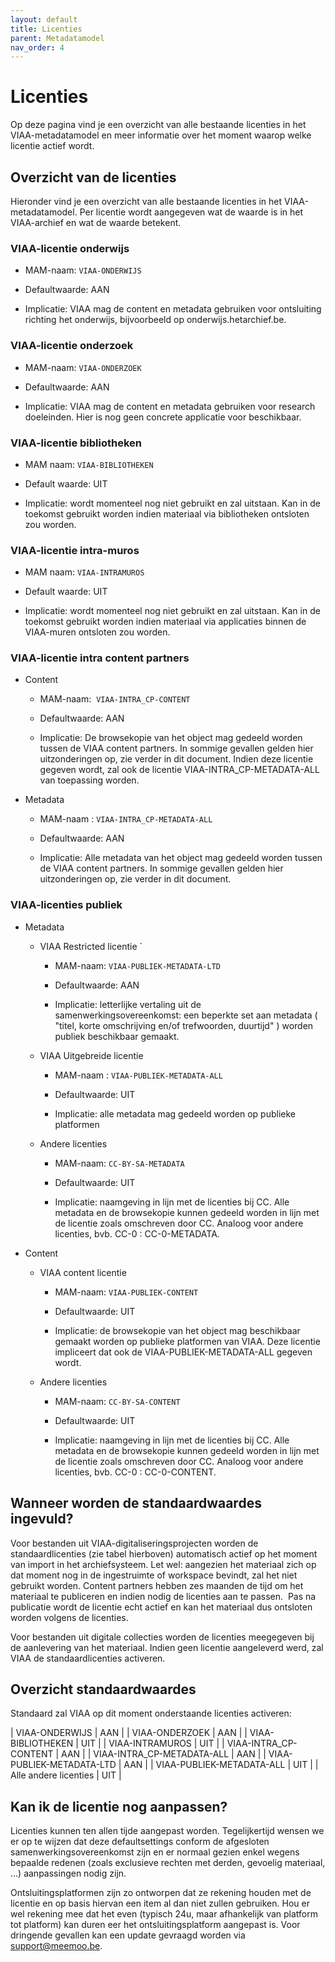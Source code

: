 ```yaml
---
layout: default
title: Licenties
parent: Metadatamodel
nav_order: 4
---
```


# Licenties

Op deze pagina vind je een overzicht van alle bestaande licenties in het VIAA-metadatamodel en meer informatie over het moment waarop welke licentie actief wordt.

## Overzicht van de licenties

Hieronder vind je een overzicht van alle bestaande licenties in het VIAA-metadatamodel. Per licentie wordt aangegeven wat de waarde is in het VIAA-archief en wat de waarde betekent.

### VIAA-licentie onderwijs

- MAM-naam: `VIAA-ONDERWIJS`

- Defaultwaarde: AAN

- Implicatie: VIAA mag de content en metadata gebruiken voor ontsluiting richting het onderwijs, bijvoorbeeld op onderwijs.hetarchief.be.

### VIAA-licentie onderzoek

- MAM-naam: `VIAA-ONDERZOEK`

- Defaultwaarde: AAN

- Implicatie: VIAA mag de content en metadata gebruiken voor research doeleinden. Hier is nog geen concrete applicatie voor beschikbaar.

### VIAA-licentie bibliotheken

- MAM naam: `VIAA-BIBLIOTHEKEN`

- Default waarde: UIT

- Implicatie: wordt momenteel nog niet gebruikt en zal uitstaan. Kan in de toekomst gebruikt worden indien materiaal via bibliotheken ontsloten zou worden.

### VIAA-licentie intra-muros

- MAM naam: `VIAA-INTRAMUROS`

- Default waarde: UIT

- Implicatie: wordt momenteel nog niet gebruikt en zal uitstaan. Kan in de toekomst gebruikt worden indien materiaal via applicaties binnen de VIAA-muren ontsloten zou worden.

### VIAA-licentie intra content partners

- Content

  - MAM-naam:  `VIAA-INTRA_CP-CONTENT`

  - Defaultwaarde: AAN

  - Implicatie: De browsekopie van het object mag gedeeld worden tussen de VIAA content partners. In sommige gevallen gelden hier uitzonderingen op, zie verder in dit document. Indien deze licentie gegeven wordt, zal ook de licentie VIAA-INTRA_CP-METADATA-ALL van toepassing worden.

- Metadata

  - MAM-naam : `VIAA-INTRA_CP-METADATA-ALL`

  - Defaultwaarde: AAN

  - Implicatie: Alle metadata van het object mag gedeeld worden tussen de VIAA content partners. In sommige gevallen gelden hier uitzonderingen op, zie verder in dit document.

### VIAA-licenties publiek

- Metadata

  - VIAA Restricted licentie
`
    - MAM-naam: `VIAA-PUBLIEK-METADATA-LTD`

    - Defaultwaarde: AAN

    - Implicatie: letterlijke vertaling uit de samenwerkingsovereenkomst: een beperkte set aan metadata ( "titel, korte omschrijving en/of trefwoorden, duurtijd" ) worden publiek beschikbaar gemaakt.

  - VIAA Uitgebreide licentie

    - MAM-naam : `VIAA-PUBLIEK-METADATA-ALL`

    - Defaultwaarde: UIT

    - Implicatie: alle metadata mag gedeeld worden op publieke platformen

  - Andere licenties

    - MAM-naam: `CC-BY-SA-METADATA`

    - Defaultwaarde: UIT

    - Implicatie: naamgeving in lijn met de licenties bij CC. Alle metadata en de browsekopie kunnen gedeeld worden in lijn met de licentie zoals omschreven door CC. Analoog voor andere licenties, bvb. CC-0 : CC-0-METADATA.

- Content

  - VIAA content licentie

    - MAM-naam: `VIAA-PUBLIEK-CONTENT`

    - Defaultwaarde: UIT

    - Implicatie: de browsekopie van het object mag beschikbaar gemaakt worden op publieke platformen van VIAA. Deze licentie impliceert dat ook de VIAA-PUBLIEK-METADATA-ALL gegeven wordt.

  - Andere licenties

    - MAM-naam: `CC-BY-SA-CONTENT`

    - Defaultwaarde: UIT

    - Implicatie: naamgeving in lijn met de licenties bij CC. Alle metadata en de browsekopie kunnen gedeeld worden in lijn met de licentie zoals omschreven door CC. Analoog voor andere licenties, bvb. CC-0 : CC-0-CONTENT.


## Wanneer worden de standaardwaardes ingevuld?

Voor bestanden uit VIAA-digitaliseringsprojecten worden de standaardlicenties (zie tabel hierboven) automatisch actief op het moment van import in het archiefsysteem. Let wel: aangezien het materiaal zich op dat moment nog in de ingestruimte of workspace bevindt, zal het niet gebruikt worden. Content partners hebben zes maanden de tijd om het materiaal te publiceren en indien nodig de licenties aan te passen.  Pas na publicatie wordt de licentie echt actief en kan het materiaal dus ontsloten worden volgens de licenties.

Voor bestanden uit digitale collecties worden de licenties meegegeven bij de aanlevering van het materiaal. Indien geen licentie aangeleverd werd, zal VIAA de standaardlicenties activeren.

## Overzicht standaardwaardes

Standaard zal VIAA op dit moment onderstaande licenties activeren:

  | VIAA-ONDERWIJS  |    AAN |
  | VIAA-ONDERZOEK   |   AAN |
  | VIAA-BIBLIOTHEKEN  |   UIT |
  | VIAA-INTRAMUROS  |   UIT |
  | VIAA-INTRA_CP-CONTENT  |  AAN |
  | VIAA-INTRA_CP-METADATA-ALL | AAN |
  | VIAA-PUBLIEK-METADATA-LTD  | AAN |
  | VIAA-PUBLIEK-METADATA-ALL |  UIT |
  | Alle andere licenties  | UIT |

## Kan ik de licentie nog aanpassen?

Licenties kunnen ten allen tijde aangepast worden. Tegelijkertijd wensen we er op te wijzen dat deze defaultsettings conform de afgesloten samenwerkingsovereenkomst zijn en er normaal gezien enkel wegens bepaalde redenen (zoals exclusieve rechten met derden, gevoelig materiaal, ...) aanpassingen nodig zijn.  

Ontsluitingsplatformen zijn zo ontworpen dat ze rekening houden met de licentie en op basis hiervan een item al dan niet zullen gebruiken. Hou er wel rekening mee dat het even (typisch 24u, maar afhankelijk van platform tot platform) kan duren eer het ontsluitingsplatform aangepast is. Voor dringende gevallen kan een update gevraagd worden via <support@meemoo.be>.